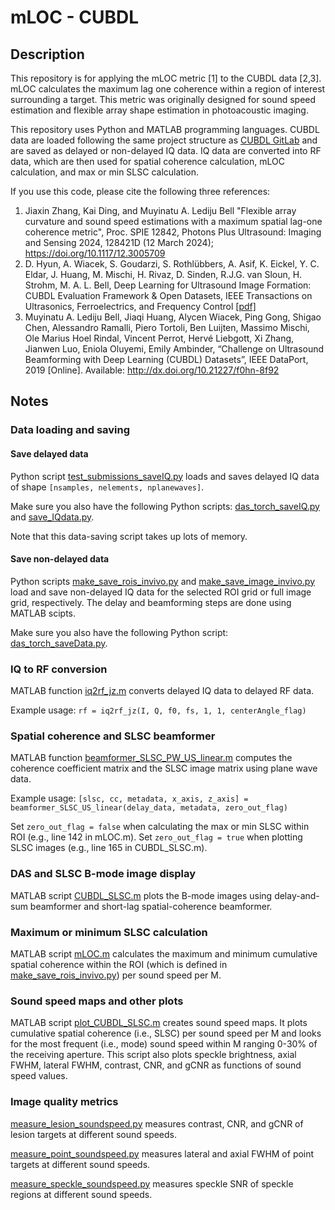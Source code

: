 # mLOC - CUBDL

## Description

This repository is for applying the mLOC metric [1] to the CUBDL data [2,3]. mLOC calculates the maximum lag one coherence within a region of interest surrounding a target. This metric was originally designed for sound speed estimation and flexible array shape estimation in photoacoustic imaging.

This repository uses Python and MATLAB programming languages. CUBDL data are loaded following the same project structure as [CUBDL GitLab](https://gitlab.com/dongwoon.hyun/cubdl/-/tree/master) and are saved as delayed or non-delayed IQ data. IQ data are converted into RF data, which are then used for spatial coherence calculation, mLOC calculation, and max or min SLSC calculation.

If you use this code, please cite the following three references:
 
1. Jiaxin Zhang, Kai Ding, and Muyinatu A. Lediju Bell "Flexible array curvature and sound speed estimations with a maximum spatial lag-one coherence metric", Proc. SPIE 12842, Photons Plus Ultrasound: Imaging and Sensing 2024, 128421D (12 March 2024); https://doi.org/10.1117/12.3005709
2. D. Hyun, A. Wiacek, S. Goudarzi, S. Rothlübbers, A. Asif, K. Eickel, Y. C. Eldar, J. Huang, M. Mischi, H. Rivaz, D. Sinden, R.J.G. van Sloun, H. Strohm, M. A. L. Bell, Deep Learning for Ultrasound Image Formation: CUBDL Evaluation Framework & Open Datasets, IEEE Transactions on Ultrasonics, Ferroelectrics, and Frequency Control [[pdf]](https://ieeexplore.ieee.org/stamp/stamp.jsp?tp=&arnumber=9475029)
3. Muyinatu A. Lediju Bell, Jiaqi Huang, Alycen Wiacek, Ping Gong, Shigao Chen, Alessandro Ramalli, Piero Tortoli, Ben Luijten, Massimo Mischi, Ole Marius Hoel Rindal, Vincent Perrot, Hervé Liebgott, Xi Zhang, Jianwen Luo, Eniola Oluyemi, Emily Ambinder, “Challenge on Ultrasound Beamforming with Deep Learning (CUBDL) Datasets”, IEEE DataPort, 2019 [Online]. Available: http://dx.doi.org/10.21227/f0hn-8f92

## Notes

### Data loading and saving

#### Save delayed data

Python script [test_submissions_saveIQ.py](submissions/test_submissions_saveIQ.py) loads and saves delayed IQ data of shape `[nsamples, nelements, nplanewaves]`.

Make sure you also have the following Python scripts: [das_torch_saveIQ.py](cubdl/das_torch_saveIQ.py) and [save_IQdata.py](scoring/save_IQdata.py).

Note that this data-saving script takes up lots of memory.

#### Save non-delayed data

Python scripts [make_save_rois_invivo.py](scoring/make_save_rois_invivo.py) and [make_save_image_invivo.py](scoring/make_save_image_invivo.py) load and save non-delayed IQ data for the selected ROI grid or full image grid, respectively. The delay and beamforming steps are done using MATLAB scipts.

Make sure you also have the following Python script: [das_torch_saveData.py](cubdl/das_torch_saveData.py).

### IQ to RF conversion

MATLAB function [iq2rf_jz.m](MATLAB_code/iq2rf_jz.m) converts delayed IQ data to delayed RF data.

Example usage: `rf = iq2rf_jz(I, Q, f0, fs, 1, 1, centerAngle_flag)`

### Spatial coherence and SLSC beamformer

MATLAB function [beamformer_SLSC_PW_US_linear.m](MATLAB_code/beamformer_SLSC_PW_US_linear.m) computes the coherence coefficient matrix and the SLSC image matrix using plane wave data.

Example usage: `[slsc, cc, metadata, x_axis, z_axis] = beamformer_SLSC_US_linear(delay_data, metadata, zero_out_flag)`

Set `zero_out_flag = false` when calculating the max or min SLSC within ROI (e.g., line 142 in mLOC.m). Set `zero_out_flag = true` when plotting SLSC images (e.g., line 165 in CUBDL_SLSC.m).

### DAS and SLSC B-mode image display

MATLAB script [CUBDL_SLSC.m](MATLAB_code/CUBDL_SLSC.m) plots the B-mode images using delay-and-sum beamformer and short-lag spatial-coherence beamformer.

### Maximum or minimum SLSC calculation

MATLAB script [mLOC.m](MATLAB_code/mLOC.m) calculates the maximum and minimum cumulative spatial coherence within the ROI (which is defined in [make_save_rois_invivo.py](scoring/make_save_rois_invivo.py)) per sound speed per M.

### Sound speed maps and other plots

MATLAB script [plot_CUBDL_SLSC.m](MATLAB_code/plot_CUBDL_SLSC.m) creates sound speed maps. It plots cumulative spatial coherence (i.e., SLSC) per sound speed per M and looks for the most frequent (i.e., mode) sound speed within M ranging 0-30% of the receiving aperture.
This script also plots speckle brightness, axial FWHM, lateral FWHM, contrast, CNR, and gCNR as functions of sound speed values.

### Image quality metrics

[measure_lesion_soundspeed.py](scoring/measure_lesion_soundspeed.py) measures contrast, CNR, and gCNR of lesion targets at different sound speeds.

[measure_point_soundspeed.py](scoring/measure_point_soundspeed.py) measures lateral and axial FWHM of point targets at different sound speeds.

[measure_speckle_soundspeed.py](scoring/measure_speckle_soundspeed.py) measures speckle SNR of speckle regions at different sound speeds.
